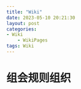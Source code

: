 ```yaml
---
title: "Wiki"
date: 2023-05-10 20:21:30
layout: post
categories:
- Wiki
    - WikiPages
tags: Wiki
---
```


# 组会规则组织